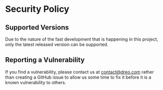 # Security Policy

## Supported Versions

Due to the nature of the fast development that is happening in this project, only the latest released version can be supported.

## Reporting a Vulnerability

If you find a vulnerability, please contact us at contact@dreo.com rather than creating a GitHub issue to allow us some time to fix it before it is a known vulnerability to others.


